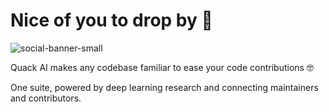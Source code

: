 # Nice of you to drop by :wave:

![social-banner-small](https://github.com/quack-ai/.github/assets/26927750/0786ea77-50d6-4076-93f2-74759549ef53)


Quack AI makes any codebase familiar to ease your code contributions :nerd_face:

One suite, powered by deep learning research and connecting maintainers and contributors.
